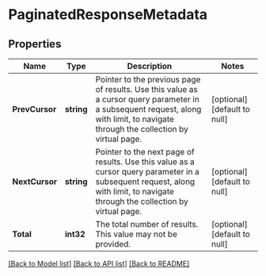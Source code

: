 # PaginatedResponseMetadata

## Properties
Name | Type | Description | Notes
------------ | ------------- | ------------- | -------------
**PrevCursor** | **string** | Pointer to the previous page of results. Use this value as a cursor query parameter in a subsequent request, along with limit, to navigate through the collection by virtual page. | [optional] [default to null]
**NextCursor** | **string** | Pointer to the next page of results. Use this value as a cursor query parameter in a subsequent request, along with limit, to navigate through the collection by virtual page. | [optional] [default to null]
**Total** | **int32** | The total number of results. This value may not be provided. | [optional] [default to null]

[[Back to Model list]](../README.md#documentation-for-models) [[Back to API list]](../README.md#documentation-for-api-endpoints) [[Back to README]](../README.md)

